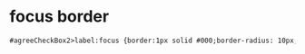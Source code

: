 # focus border
```html
#agreeCheckBox2>label:focus {border:1px solid #000;border-radius: 10px; width: 160px; height: 22px}
```
